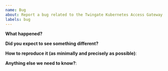 ```yaml
---
name: Bug
about: Report a bug related to the Twingate Kubernetes Access Gateway
labels: bug
---
```


**What happened?**

**Did you expect to see something different?**

**How to reproduce it (as minimally and precisely as possible)**:

**Anything else we need to know?**:
